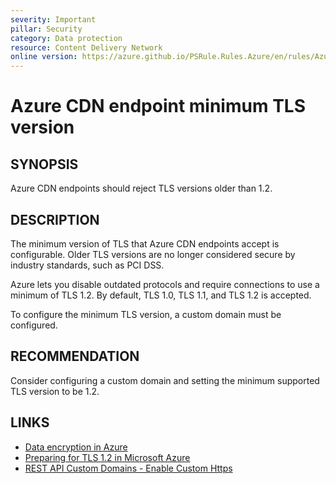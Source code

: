 ```yaml
---
severity: Important
pillar: Security
category: Data protection
resource: Content Delivery Network
online version: https://azure.github.io/PSRule.Rules.Azure/en/rules/Azure.CDN.MinTLS/
---
```


# Azure CDN endpoint minimum TLS version

## SYNOPSIS

Azure CDN endpoints should reject TLS versions older than 1.2.

## DESCRIPTION

The minimum version of TLS that Azure CDN endpoints accept is configurable.
Older TLS versions are no longer considered secure by industry standards, such as PCI DSS.

Azure lets you disable outdated protocols and require connections to use a minimum of TLS 1.2.
By default, TLS 1.0, TLS 1.1, and TLS 1.2 is accepted.

To configure the minimum TLS version, a custom domain must be configured.

## RECOMMENDATION

Consider configuring a custom domain and setting the minimum supported TLS version to be 1.2.

## LINKS

- [Data encryption in Azure](https://docs.microsoft.com/azure/architecture/framework/security/design-storage-encryption#data-in-transit)
- [Preparing for TLS 1.2 in Microsoft Azure](https://azure.microsoft.com/updates/azuretls12/)
- [REST API Custom Domains - Enable Custom Https](https://docs.microsoft.com/rest/api/cdn/customdomains/enablecustomhttps#minimumtlsversion)
